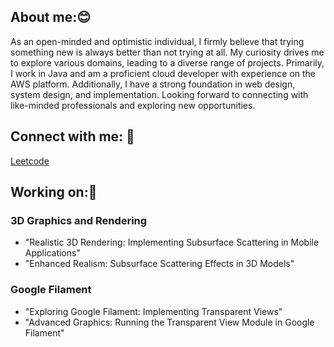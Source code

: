 
<!--
**AnuV541/AnuV541** is a ✨ _special_ ✨ repository because its `README.md` (this file) appears on your GitHub profile.

Here are some ideas to get you started:

- 🔭 I’m currently working on ...
- 🌱 I’m currently learning ...
- 👯 I’m looking to collaborate on ...
- 🤔 I’m looking for help with ...
- 💬 Ask me about ...
- 📫 How to reach me: ...
- 😄 Pronouns: ...
- ⚡ Fun fact: ...
-->
## About me:😊
  As an open-minded and optimistic individual, I firmly believe that trying something new is always better than not trying at all. My curiosity drives me to explore various domains, leading to a diverse range of projects. Primarily, I work in Java and am a proficient cloud developer with experience on the AWS platform. Additionally, I have a strong foundation in web design, system design, and implementation. Looking forward to connecting with like-minded professionals and exploring new opportunities.

## Connect with me:  🚀
[Leetcode](https://leetcode.com/u/Anujaa1008/) 

## Working on:💪
### 3D Graphics and Rendering
- "Realistic 3D Rendering: Implementing Subsurface Scattering in Mobile Applications"
- "Enhanced Realism: Subsurface Scattering Effects in 3D Models"
### Google Filament 

- "Exploring Google Filament: Implementing Transparent Views"
- "Advanced Graphics: Running the Transparent View Module in Google Filament"



